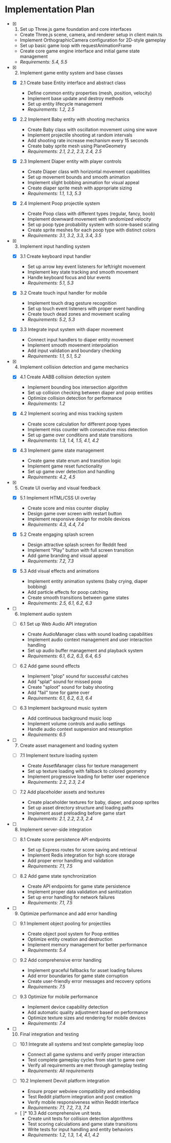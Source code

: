 # Implementation Plan

- [x] 1. Set up Three.js game foundation and core interfaces
  - Create Three.js scene, camera, and renderer setup in client main.ts
  - Implement OrthographicCamera configuration for 2D-style gameplay
  - Set up basic game loop with requestAnimationFrame
  - Create core game engine interface and initial game state management
  - _Requirements: 5.4, 5.5_

- [x] 2. Implement game entity system and base classes
  - [x] 2.1 Create base Entity interface and abstract class
    - Define common entity properties (mesh, position, velocity)
    - Implement base update and destroy methods
    - Set up entity lifecycle management
    - _Requirements: 1.2, 2.5_

  - [x] 2.2 Implement Baby entity with shooting mechanics
    - Create Baby class with oscillation movement using sine wave
    - Implement projectile shooting at random intervals
    - Add shooting rate increase mechanism every 15 seconds
    - Create baby sprite mesh using PlaneGeometry
    - _Requirements: 2.1, 2.2, 2.3, 2.4, 2.5_

  - [x] 2.3 Implement Diaper entity with player controls
    - Create Diaper class with horizontal movement capabilities
    - Set up movement bounds and smooth animation
    - Implement slight bobbing animation for visual appeal
    - Create diaper sprite mesh with appropriate sizing
    - _Requirements: 1.1, 1.3, 5.3_

  - [x] 2.4 Implement Poop projectile system
    - Create Poop class with different types (regular, fancy, boob)
    - Implement downward movement with randomized velocity
    - Set up poop type probability system with score-based scaling
    - Create sprite meshes for each poop type with distinct colors
    - _Requirements: 3.1, 3.2, 3.3, 3.4, 3.5_

- [x] 3. Implement input handling system
  - [x] 3.1 Create keyboard input handler
    - Set up arrow key event listeners for left/right movement
    - Implement key state tracking and smooth movement
    - Handle keyboard focus and blur events
    - _Requirements: 5.1, 5.3_

  - [x] 3.2 Create touch input handler for mobile
    - Implement touch drag gesture recognition
    - Set up touch event listeners with proper event handling
    - Create touch dead zones and movement scaling
    - _Requirements: 5.2, 5.3_

  - [x] 3.3 Integrate input system with diaper movement
    - Connect input handlers to diaper entity movement
    - Implement smooth movement interpolation
    - Add input validation and boundary checking
    - _Requirements: 1.1, 5.1, 5.2_

- [x] 4. Implement collision detection and game mechanics
  - [x] 4.1 Create AABB collision detection system
    - Implement bounding box intersection algorithm
    - Set up collision checking between diaper and poop entities
    - Optimize collision detection for performance
    - _Requirements: 1.2_

  - [x] 4.2 Implement scoring and miss tracking system
    - Create score calculation for different poop types
    - Implement miss counter with consecutive miss detection
    - Set up game over conditions and state transitions
    - _Requirements: 1.3, 1.4, 1.5, 4.1, 4.2_

  - [x] 4.3 Implement game state management
    - Create game state enum and transition logic
    - Implement game reset functionality
    - Set up game over detection and handling
    - _Requirements: 4.2, 4.5_

- [x] 5. Create UI overlay and visual feedback
  - [x] 5.1 Implement HTML/CSS UI overlay
    - Create score and miss counter display
    - Design game over screen with restart button
    - Implement responsive design for mobile devices
    - _Requirements: 4.3, 4.4, 7.4_

  - [x] 5.2 Create engaging splash screen
    - Design attractive splash screen for Reddit feed
    - Implement "Play" button with full screen transition
    - Add game branding and visual appeal
    - _Requirements: 7.2, 7.3_

  - [x] 5.3 Add visual effects and animations
    - Implement entity animation systems (baby crying, diaper bobbing)
    - Add particle effects for poop catching
    - Create smooth transitions between game states
    - _Requirements: 2.5, 6.1, 6.2, 6.3_

- [ ] 6. Implement audio system
  - [ ] 6.1 Set up Web Audio API integration
    - Create AudioManager class with sound loading capabilities
    - Implement audio context management and user interaction handling
    - Set up audio buffer management and playback system
    - _Requirements: 6.1, 6.2, 6.3, 6.4, 6.5_

  - [ ] 6.2 Add game sound effects
    - Implement "plop" sound for successful catches
    - Add "splat" sound for missed poop
    - Create "sploot" sound for baby shooting
    - Add "fail" tone for game over
    - _Requirements: 6.1, 6.2, 6.3, 6.4_

  - [ ] 6.3 Implement background music system
    - Add continuous background music loop
    - Implement volume controls and audio settings
    - Handle audio context suspension and resumption
    - _Requirements: 6.5_

- [ ] 7. Create asset management and loading system
  - [ ] 7.1 Implement texture loading system
    - Create AssetManager class for texture management
    - Set up texture loading with fallback to colored geometry
    - Implement progressive loading for better user experience
    - _Requirements: 2.2, 2.3, 2.4_

  - [ ] 7.2 Add placeholder assets and textures
    - Create placeholder textures for baby, diaper, and poop sprites
    - Set up asset directory structure and loading paths
    - Implement asset preloading before game start
    - _Requirements: 2.1, 2.2, 2.3, 2.4_

- [ ] 8. Implement server-side integration
  - [ ] 8.1 Create score persistence API endpoints
    - Set up Express routes for score saving and retrieval
    - Implement Redis integration for high score storage
    - Add proper error handling and validation
    - _Requirements: 7.1, 7.5_

  - [ ] 8.2 Add game state synchronization
    - Create API endpoints for game state persistence
    - Implement proper data validation and sanitization
    - Set up error handling for network failures
    - _Requirements: 7.1, 7.5_

- [ ] 9. Optimize performance and add error handling
  - [ ] 9.1 Implement object pooling for projectiles
    - Create object pool system for Poop entities
    - Optimize entity creation and destruction
    - Implement memory management for better performance
    - _Requirements: 5.4_

  - [ ] 9.2 Add comprehensive error handling
    - Implement graceful fallbacks for asset loading failures
    - Add error boundaries for game state corruption
    - Create user-friendly error messages and recovery options
    - _Requirements: 7.5_

  - [ ] 9.3 Optimize for mobile performance
    - Implement device capability detection
    - Add automatic quality adjustment based on performance
    - Optimize texture sizes and rendering for mobile devices
    - _Requirements: 7.4_

- [ ] 10. Final integration and testing
  - [ ] 10.1 Integrate all systems and test complete gameplay loop
    - Connect all game systems and verify proper interaction
    - Test complete gameplay cycles from start to game over
    - Verify all requirements are met through gameplay testing
    - _Requirements: All requirements_

  - [ ] 10.2 Implement Devvit platform integration
    - Ensure proper webview compatibility and embedding
    - Test Reddit platform integration and post creation
    - Verify mobile responsiveness within Reddit interface
    - _Requirements: 7.1, 7.2, 7.3, 7.4_

  - [ ]* 10.3 Add comprehensive unit tests
    - Create unit tests for collision detection algorithms
    - Test scoring calculations and game state transitions
    - Write tests for input handling and entity behaviors
    - _Requirements: 1.2, 1.3, 1.4, 4.1, 4.2_